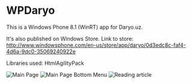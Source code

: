 # WPDaryo

This is a Windows Phone 8.1 (WinRT) app for Daryo.uz.

It's also published on Windows Store.
Link to store: http://www.windowsphone.com/en-us/store/app/daryo/0d3edc8c-faf4-4d6a-9dc0-35069240922e


Libraries used: HtmlAgilityPack


![Main Page](https://store-images.s-microsoft.com/image/apps.59107.13510798885990681.3baae502-11a6-49d6-b5dd-45a5ea52c97b.01fa9b4a-6228-4bab-8333-a7301876809c?w=712&h=400)
![Main Page Bottom Menu](https://store-images.s-microsoft.com/image/apps.4757.13510798885990681.15bf3af5-dd33-4192-94e1-3807ee5b6b19.d11553a4-f893-4185-9488-bc5bc09ea02c?w=712&h=400)
![Reading article](https://store-images.s-microsoft.com/image/apps.4452.13510798885990681.84397e39-97b9-44c6-b4a6-4565455fbfe3.d52d0236-b319-4b4a-b97e-e9c91152aa8f?w=712&h=400)
